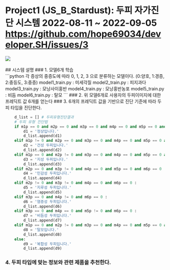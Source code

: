 # Project1 (JS_B_Stardust): 두피 자가진단 시스템 2022-08-11 ~ 2022-09-05 https://github.com/hope69034/developer.SH/issues/3
<img src="https://user-images.githubusercontent.com/108075604/188791960-6ca55e8f-757e-4b4e-ae9a-65ace5d6c754.gif"> 
<br><br>
## 시스템 설명
### 1. 모델6개 학습 <br>
```python
각 증상의 중증도에 따라 0, 1, 2, 3 으로 분류하는 모델이다. (0:양호, 1:경증, 2:중등도, 3:중증) 
 model1_train.py : 미세각질       
 model2_train.py : 피지과다     
 model3_train.py : 모낭사이홍반   
 model4_train.py : 모낭홍반농포   
 model5_train.py : 비듬         
 model6_train.py : 탈모         
```
### 2. 위 모델6개로 사용자의 두피이미지에 대한 프레딕트 값 6개를 얻는다
### 3. 6개의 프레딕트 값을 기반으로 진단 기준에 따라 두피 타입을 진단한다.

```python
    d_list = [] # 두피유형진단결과
    # 두피 유형 진단법
    if m1p == 0 and m2p == 0 and m3p == 0 and m4p == 0 and m5p == 0 and m6p == 0 :
        d1 = '정상입니다.'
        d_list.append(d1)
    elif m1p != 0 and m2p == 0 and m3p == 0 and m4p == 0 and m5p == 0 and m6p == 0 :
        d2 = '건성 두피입니다.'
        d_list.append(d2)
    elif m1p == 0 and m2p != 0 and m3p == 0 and m4p == 0 and m5p == 0 and m6p == 0 :
        d3 = '지성 두피입니다.'
        d_list.append(d3)
    elif m2p == 0 and m3p != 0 and m4p == 0 and m5p == 0 and m6p == 0 :
        d4 = '민감성 두피입니다.'
        d_list.append(d4)
    elif m2p != 0 and m3p != 0 and m4p == 0 and m6p == 0 :
        d5 = '지루성 두피입니다.'
        d_list.append(d5)
    elif m3p == 0 and m4p != 0 and m6p == 0 :
        d6 = '염증성 두피입니다.'
        d_list.append(d6)
    elif m3p == 0 and m4p == 0 and m5p != 0 and m6p == 0 :
        d7 = '비듬성 두피입니다.'
        d_list.append(d7)
    elif m1p == 0 and m2p != 0 and m3p == 0 and m4p == 0 and m5p == 0 and m6p != 0 :
        d8 = '탈모입니다.'
        d_list.append(d8)
    else:
        d9 = '복합성 두피입니다.'
        d_list.append(d9) 
``` 
        
### 4. 두피 타입에 맞는 정보와 관련 제품을 추천한다.
